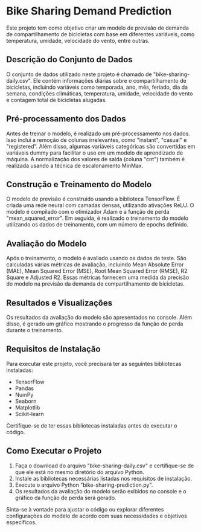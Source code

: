 # Bike Sharing Demand Prediction

Este projeto tem como objetivo criar um modelo de previsão de demanda de compartilhamento de bicicletas com base em diferentes variáveis, como temperatura, umidade, velocidade do vento, entre outras.

## Descrição do Conjunto de Dados

O conjunto de dados utilizado neste projeto é chamado de "bike-sharing-daily.csv". Ele contém informações diárias sobre o compartilhamento de bicicletas, incluindo variáveis como temporada, ano, mês, feriado, dia da semana, condições climáticas, temperatura, umidade, velocidade do vento e contagem total de bicicletas alugadas.

## Pré-processamento dos Dados

Antes de treinar o modelo, é realizado um pré-processamento nos dados. Isso inclui a remoção de colunas irrelevantes, como "instant", "casual" e "registered". Além disso, algumas variáveis categóricas são convertidas em variáveis dummy para facilitar o uso em um modelo de aprendizado de máquina. A normalização dos valores de saída (coluna "cnt") também é realizada usando a técnica de escalonamento MinMax.

## Construção e Treinamento do Modelo

O modelo de previsão é construído usando a biblioteca TensorFlow. É criada uma rede neural com camadas densas, utilizando ativações ReLU. O modelo é compilado com o otimizador Adam e a função de perda "mean_squared_error". Em seguida, é realizado o treinamento do modelo utilizando os dados de treinamento, com um número de epochs definido.

## Avaliação do Modelo

Após o treinamento, o modelo é avaliado usando os dados de teste. São calculadas várias métricas de avaliação, incluindo Mean Absolute Error (MAE), Mean Squared Error (MSE), Root Mean Squared Error (RMSE), R2 Square e Adjusted R2. Essas métricas fornecem uma medida da precisão do modelo na previsão da demanda de compartilhamento de bicicletas.

## Resultados e Visualizações

Os resultados da avaliação do modelo são apresentados no console. Além disso, é gerado um gráfico mostrando o progresso da função de perda durante o treinamento.

## Requisitos de Instalação

Para executar este projeto, você precisará ter as seguintes bibliotecas instaladas:

- TensorFlow
- Pandas
- NumPy
- Seaborn
- Matplotlib
- Scikit-learn

Certifique-se de ter essas bibliotecas instaladas antes de executar o código.

## Como Executar o Projeto

1. Faça o download do arquivo "bike-sharing-daily.csv" e certifique-se de que ele está no mesmo diretório do arquivo Python.
2. Instale as bibliotecas necessárias listadas nos requisitos de instalação.
3. Execute o arquivo Python "bike-sharing-prediction.py".
4. Os resultados da avaliação do modelo serão exibidos no console e o gráfico da função de perda será gerado.

Sinta-se à vontade para ajustar o código ou explorar diferentes configurações do modelo de acordo com suas necessidades e objetivos específicos.
